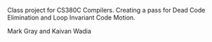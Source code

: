 Class project for CS380C Compilers. Creating a pass for Dead Code Elimination and Loop Invariant Code Motion.

Mark Gray and Kaivan Wadia
